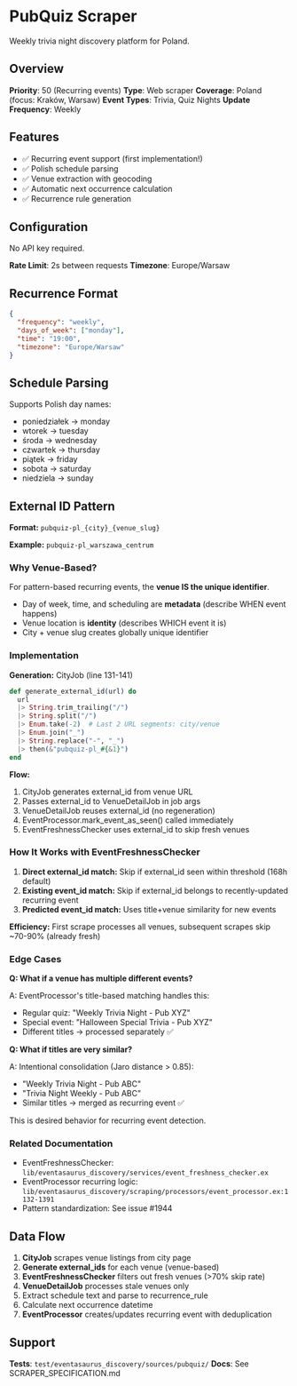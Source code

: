 # PubQuiz Scraper

Weekly trivia night discovery platform for Poland.

## Overview

**Priority**: 50 (Recurring events)
**Type**: Web scraper
**Coverage**: Poland (focus: Kraków, Warsaw)
**Event Types**: Trivia, Quiz Nights
**Update Frequency**: Weekly

## Features

- ✅ Recurring event support (first implementation!)
- ✅ Polish schedule parsing
- ✅ Venue extraction with geocoding
- ✅ Automatic next occurrence calculation
- ✅ Recurrence rule generation

## Configuration

No API key required.

**Rate Limit**: 2s between requests
**Timezone**: Europe/Warsaw

## Recurrence Format

```json
{
  "frequency": "weekly",
  "days_of_week": ["monday"],
  "time": "19:00",
  "timezone": "Europe/Warsaw"
}
```

## Schedule Parsing

Supports Polish day names:
- poniedziałek → monday
- wtorek → tuesday
- środa → wednesday
- czwartek → thursday
- piątek → friday
- sobota → saturday
- niedziela → sunday

## External ID Pattern

**Format:** `pubquiz-pl_{city}_{venue_slug}`

**Example:** `pubquiz-pl_warszawa_centrum`

### Why Venue-Based?

For pattern-based recurring events, the **venue IS the unique identifier**.

- Day of week, time, and scheduling are **metadata** (describe WHEN event happens)
- Venue location is **identity** (describes WHICH event it is)
- City + venue slug creates globally unique identifier

### Implementation

**Generation:** CityJob (line 131-141)
```elixir
def generate_external_id(url) do
  url
  |> String.trim_trailing("/")
  |> String.split("/")
  |> Enum.take(-2)  # Last 2 URL segments: city/venue
  |> Enum.join("_")
  |> String.replace("-", "_")
  |> then(&"pubquiz-pl_#{&1}")
end
```

**Flow:**
1. CityJob generates external_id from venue URL
2. Passes external_id to VenueDetailJob in job args
3. VenueDetailJob reuses external_id (no regeneration)
4. EventProcessor.mark_event_as_seen() called immediately
5. EventFreshnessChecker uses external_id to skip fresh venues

### How It Works with EventFreshnessChecker

1. **Direct external_id match:** Skip if external_id seen within threshold (168h default)
2. **Existing event_id match:** Skip if external_id belongs to recently-updated recurring event
3. **Predicted event_id match:** Uses title+venue similarity for new events

**Efficiency:** First scrape processes all venues, subsequent scrapes skip ~70-90% (already fresh)

### Edge Cases

**Q: What if a venue has multiple different events?**

A: EventProcessor's title-based matching handles this:
- Regular quiz: "Weekly Trivia Night - Pub XYZ"
- Special event: "Halloween Special Trivia - Pub XYZ"
- Different titles → processed separately ✅

**Q: What if titles are very similar?**

A: Intentional consolidation (Jaro distance > 0.85):
- "Weekly Trivia Night - Pub ABC"
- "Trivia Night Weekly - Pub ABC"
- Similar titles → merged as recurring event ✅

This is desired behavior for recurring event detection.

### Related Documentation

- EventFreshnessChecker: `lib/eventasaurus_discovery/services/event_freshness_checker.ex`
- EventProcessor recurring logic: `lib/eventasaurus_discovery/scraping/processors/event_processor.ex:1132-1391`
- Pattern standardization: See issue #1944

## Data Flow

1. **CityJob** scrapes venue listings from city page
2. **Generate external_ids** for each venue (venue-based)
3. **EventFreshnessChecker** filters out fresh venues (>70% skip rate)
4. **VenueDetailJob** processes stale venues only
5. Extract schedule text and parse to recurrence_rule
6. Calculate next occurrence datetime
7. **EventProcessor** creates/updates recurring event with deduplication

## Support

**Tests**: `test/eventasaurus_discovery/sources/pubquiz/`
**Docs**: See SCRAPER_SPECIFICATION.md
